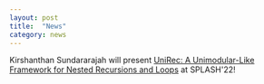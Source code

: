 ```yaml
---
layout: post
title:  "News"
category: news
---
```


Kirshanthan Sundararajah will present [UniRec: A Unimodular-Like Framework for Nested Recursions and Loops](https://dl.acm.org/doi/10.1145/3563333) at SPLASH'22!
